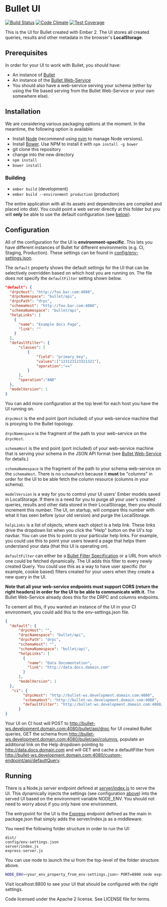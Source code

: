 # Bullet UI

[![Build Status](https://travis-ci.org/yahoo/bullet-ui.svg?branch=master)](https://travis-ci.org/yahoo/bullet-ui) [![Code Climate](https://codeclimate.com/github/yahoo/bullet-ui/badges/gpa.svg)](https://codeclimate.com/github/yahoo/bullet-ui) [![Test Coverage](https://codeclimate.com/github/yahoo/bullet-ui/badges/coverage.svg)](https://codeclimate.com/github/yahoo/bullet-ui/coverage)

This is the UI for Bullet created with Ember 2. The UI stores all created queries, results and other metadata in the browser's **LocalStorage**.

## Prerequisites

In order for your UI to work with Bullet, you should have:

* An instance of [Bullet](https://github.com/yahoo/bullet-storm)
* An instance of the [Bullet Web-Service](https://github.com/yahoo/bullet-service)
* You should also have a web-service serving your schema (either by using the file based serving from the Bullet Web-Service or your own somewhere else).

## Installation

We are considering various packaging options at the moment. In the meantime, the following option is available:

* Install [Node](https://nodejs.org/) (recommend using [nvm](https://github.com/creationix/nvm) to manage Node versions).
* Install [Bower](https://bower.io/). Use NPM to install it with ```npm install -g bower```
* git clone this repository
* change into the new directory
* `npm install`
* `bower install`

### Building

* `ember build` (development)
* `ember build --environment production` (production)

The entire application with all its assets and dependencies are compiled and placed into dist/. You could point a web server directly at this folder but you will **only** be able to use the default configuration (see [below](#configuration)).

## Configuration

All of the configuration for the UI is **environment-specific**. This lets you have different instances of Bullet for different environments (e.g. CI, Staging, Production).
These settings can be found in [config/env-settings.json](config/env-settings.json).

The ```default``` property shows the default settings for the UI that can be selectively overridden based on which host you are running on. The file does not specify the ```defaultFilter``` setting shown below.

```json
"default": {
  "drpcHost": "http://foo.bar.com:4080",
  "drpcNamespace": "bullet/api",
  "drpcPath": "drpc",
  "schemaHost": "http://foo.bar.com:4080",
  "schemaNamespace": "bullet/api",
  "helpLinks": [
    {
      "name": "Example Docs Page",
      "link": ""
    }
  ],
  "defaultFilter": {
      "clauses": [
          {
              "field": "primary_key",
              "values":["123123123321321"],
              "operation":"=="
          }
      ],
      "operation":"AND"
  },
  "modelVersion": 1
}
```

You can add more configuration at the top level for each host you have the UI running on.

```drpcHost``` is the end point (port included) of your web-service machine that is proxying to the Bullet topology.

```drpcNamespace``` is the fragment of the path to your web-service on the ```drpcHost```.

```schemaHost``` is the end point (port included) of your web-service machine that is serving your schema in the JSON API format (see [Bullet Web-Service](https://github.com/yahoo/bullet-service) for details.)

```schemaNamespace``` is the fragment of the path to your schema web-service on the ```schemaHost```. There is no ```schemaPath``` because it **must** be "columns" in order for the UI to be able fetch the column resource (columns in your schema).

```modelVersion``` is a way for you to control your UI users' Ember models saved in LocalStorage. If there is a need for you to purge all your user's created queries, results and other data stored in their LocalStorage, then you should increment this number. The UI, on startup, will compare this number with what it has seen before (your old version) and purge the LocalStorage.

```helpLinks``` is a list of objects, where each object is a help link. These links drive the dropdown list when you click the "Help" button on the UI's top navbar. You can use this to point to your particular help links. For example, you could use this to point your users toward a page that
helps them understand your data (that this UI is operating on).

```defaultFilter``` can either be a [Bullet Filter Specification](https://github.com/yahoo/bullet-storm#filters) or a URL from which one could be fetched dynamically. The UI adds this filter to every newly created Query. You could use this as a way to have user specific (for example, cookie based) filters created for your users when they create a new query in the UI.

**Note that all your web-service endpoints must support CORS (return the right headers) in order for the UI to be able to communicate with it.** The Bullet Web-Service already does this for the DRPC and columns endpoints.

To cement all this, if you wanted an instance of the UI in your CI environment, you could add this to the env-settings.json file.

```json
{
  "default": {
      "drpcHost": "",
      "drpcNamespace": "bullet/api",
      "drpcPath": "drpc",
      "schemaHost": "",
      "schemaNamespace": "bullet/api",
      "helpLinks": [
        {
          "name": "Data Documentation",
          "link": "http://data.docs.domain.com"
        }
      ],
      "modelVersion": 1
  },
   "ci": {
        "drpcHost": "http://bullet-ws.development.domain.com:4080",
        "schemaHost": "http://bullet-ws.development.domain.com:4080",
        "defaultFilter": "http://bullet-ws.development.domain.com:4080/custom-endpoint/api/defaultQuery"
      }
}
```

Your UI on CI host will POST to http://bullet-ws.development.domain.com:4080/bullet/api/drpc for UI created Bullet queries, GET the schema from http://bullet-ws.development.domain.com:4080/bullet/api/columns, populate an additional link on the Help dropdown pointing to http://data.docs.domain.com and will GET and cache a defaultFilter from http://bullet-ws.development.domain.com:4080/custom-endpoint/api/defaultQuery.

## Running

There is a Node.js server endpoint defined at [server/index.js](server/index.js) to serve the UI. This dynamically injects the settings (see configuration [above](#configuration)) into the served UI based on the environment variable NODE_ENV. You should not need to worry about if you only have one environment.

The entrypoint for the UI is the [Express](http://expressjs.com/) endpoint defined as the main in package.json that simply adds the server/index.js as a middleware.

You need the following folder structure in order to run the UI:

```
dist/
config/env-settings.json
server/index.js
express-server.js
```

You can use node to launch the ui from the top-level of the folder structure above.

```bash
NODE_ENV=<your_env_property_from_env-settings.json> PORT=8800 node express-server.js
```

Visit localhost:8800 to see your UI that should be configured with the right settings.

Code licensed under the Apache 2 license. See LICENSE file for terms.
